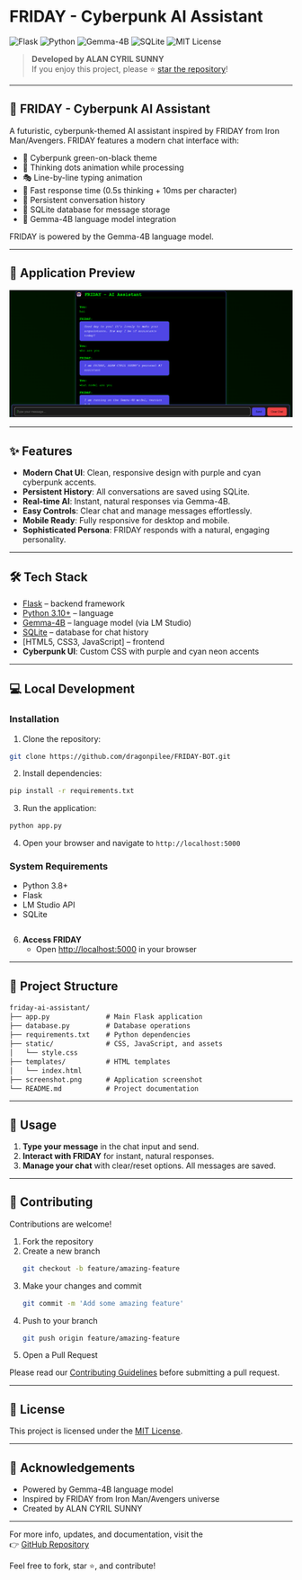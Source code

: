 # FRIDAY - Cyberpunk AI Assistant

![Flask](https://img.shields.io/badge/Framework-Flask-blue)
![Python](https://img.shields.io/badge/Language-Python%203.10+-blue)
![Gemma-4B](https://img.shields.io/badge/Model-Gemma--4B-purple)
![SQLite](https://img.shields.io/badge/Database-SQLite-lightgrey)
![MIT License](https://img.shields.io/badge/License-MIT-blue)

> **Developed by ALAN CYRIL SUNNY**  
> If you enjoy this project, please ⭐ [star the repository](https://github.com/yourusername/friday-ai-assistant)!

---

## 🤖 FRIDAY - Cyberpunk AI Assistant

A futuristic, cyberpunk-themed AI assistant inspired by FRIDAY from Iron Man/Avengers. FRIDAY features a modern chat interface with:

- 🎨 Cyberpunk green-on-black theme
- 🤔 Thinking dots animation while processing
- 🎭 Line-by-line typing animation
- 🔄 Fast response time (0.5s thinking + 10ms per character)
- 📱 Persistent conversation history
- 💾 SQLite database for message storage
- 🤖 Gemma-4B language model integration

FRIDAY is powered by the Gemma-4B language model.

---

## 📸 Application Preview

![FRIDAY Chat Interface](Screenshot.png)

---

## ✨ Features

- **Modern Chat UI**: Clean, responsive design with purple and cyan cyberpunk accents.
- **Persistent History**: All conversations are saved using SQLite.
- **Real-time AI**: Instant, natural responses via Gemma-4B.
- **Easy Controls**: Clear chat and manage messages effortlessly.
- **Mobile Ready**: Fully responsive for desktop and mobile.
- **Sophisticated Persona**: FRIDAY responds with a natural, engaging personality.

---

## 🛠️ Tech Stack

- [Flask](https://flask.palletsprojects.com/) – backend framework
- [Python 3.10+](https://www.python.org/downloads/) – language
- [Gemma-4B](https://lmstudio.ai/) – language model (via LM Studio)
- [SQLite](https://www.sqlite.org/) – database for chat history
- [HTML5, CSS3, JavaScript] – frontend
- **Cyberpunk UI**: Custom CSS with purple and cyan neon accents

---

## 💻 Local Development

### Installation

1. Clone the repository:
```bash
git clone https://github.com/dragonpilee/FRIDAY-BOT.git
```

2. Install dependencies:
```bash
pip install -r requirements.txt
```

3. Run the application:
```bash
python app.py
```

4. Open your browser and navigate to `http://localhost:5000`

### System Requirements

- Python 3.8+
- Flask
- LM Studio API
- SQLite
   ```
6. **Access FRIDAY**
   - Open [http://localhost:5000](http://localhost:5000) in your browser

---

## 📁 Project Structure

```
friday-ai-assistant/
├── app.py              # Main Flask application
├── database.py         # Database operations
├── requirements.txt    # Python dependencies
├── static/             # CSS, JavaScript, and assets
│   └── style.css
├── templates/          # HTML templates
│   └── index.html
├── screenshot.png      # Application screenshot
└── README.md           # Project documentation
```

---

## 📝 Usage

1. **Type your message** in the chat input and send.
2. **Interact with FRIDAY** for instant, natural responses.
3. **Manage your chat** with clear/reset options. All messages are saved.

---

## 🤝 Contributing

Contributions are welcome!  
1. Fork the repository  
2. Create a new branch  
   ```bash
   git checkout -b feature/amazing-feature
   ```
3. Make your changes and commit  
   ```bash
   git commit -m 'Add some amazing feature'
   ```
4. Push to your branch  
   ```bash
   git push origin feature/amazing-feature
   ```
5. Open a Pull Request

Please read our [Contributing Guidelines](CONTRIBUTING.md) before submitting a pull request.

---

## 📄 License

This project is licensed under the [MIT License](LICENSE).

---

## 🙏 Acknowledgements

- Powered by Gemma-4B language model
- Inspired by FRIDAY from Iron Man/Avengers universe
- Created by ALAN CYRIL SUNNY

---

For more info, updates, and documentation, visit the  
👉 [GitHub Repository](https://github.com/dragonpilee/FRIDAY-BOT)

Feel free to fork, star ⭐, and contribute!
